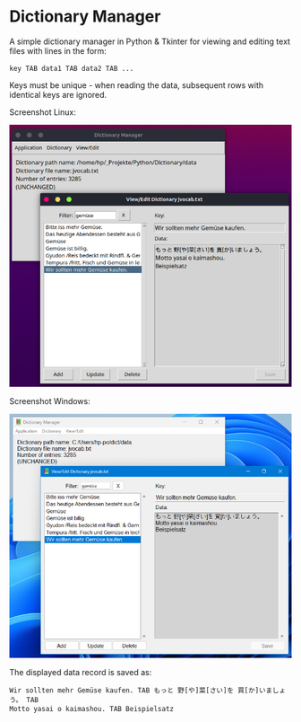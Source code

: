 # Dictionary Manager

A simple dictionary manager in Python & Tkinter for viewing and editing
text files with lines in the form:

    key TAB data1 TAB data2 TAB ...
    
Keys must be unique - when reading the data, subsequent rows with 
identical keys are ignored.

Screenshot Linux:

![Screenshot](assets/screenshot-linux.png)

Screenshot Windows:

![Screenshot](assets/screenshot-windows.png)

The displayed data record is saved as:

	Wir sollten mehr Gemüse kaufen. TAB もっと 野[や]菜[さい]を 買[か]いましょう。 TAB
    Motto yasai o kaimashou. TAB Beispielsatz

